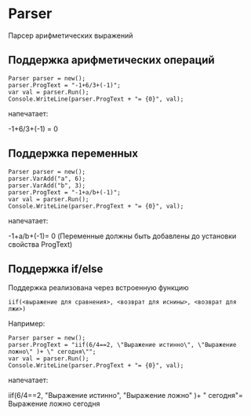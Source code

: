# Parser
Парсер арифметических выражений
## Поддержка арифметических операций
```
Parser parser = new();
parser.ProgText = "-1+6/3+(-1)";
var val = parser.Run();
Console.WriteLine(parser.ProgText + "= {0}", val);
```
напечатает:

-1+6/3+(-1) = 0
## Поддержка переменных
```
Parser parser = new();
parser.VarAdd("a", 6);
parser.VarAdd("b", 3);
parser.ProgText = "-1+a/b+(-1)";
var val = parser.Run();
Console.WriteLine(parser.ProgText + "= {0}", val);
```
напечатает: 

-1+a/b+(-1)= 0
(Переменные должны быть добавлены до установки свойства ProgText)
## Поддержка if/else
Поддержка реализована через встроенную функцию
```
iif(<выражение для сравнения>, <возврат для иснины>, <возврат для лжи>)
```
Например:
```
Parser parser = new();
parser.ProgText = "iif(6/4==2, \"Выражение истинно\", \"Выражение ложно\" )+ \" сегодня\"";
var val = parser.Run();
Console.WriteLine(parser.ProgText + "= {0}", val);
```
напечатает:

iif(6/4==2, "Выражение истинно", "Выражение ложно" )+ " сегодня"= Выражение ложно сегодня
